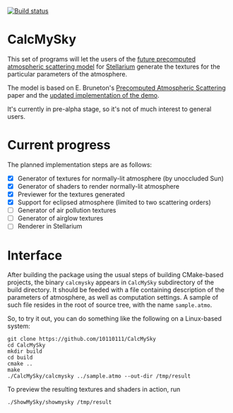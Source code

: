 [![Build status](https://ci.appveyor.com/api/projects/status/vtrtpjxk08xp6ba6/branch/master?svg=true)](https://ci.appveyor.com/project/10110111/CalcMySky)

# CalcMySky

This set of programs will let the users of the [future precomputed atmospheric scattering model](https://github.com/Stellarium/stellarium/issues/624) for [Stellarium](https://github.com/Stellarium/stellarium) generate the textures for the particular parameters of the atmosphere.

The model is based on E. Bruneton's [Precomputed Atmospheric Scattering](https://hal.inria.fr/inria-00288758/en) paper and the [updated implementation of the demo](https://ebruneton.github.io/precomputed_atmospheric_scattering).

It's currently in pre-alpha stage, so it's not of much interest to general users.

# Current progress

The planned implementation steps are as follows:

 - [x] Generator of textures for normally-lit atmosphere (by unoccluded Sun)
 - [x] Generator of shaders to render normally-lit atmosphere
 - [x] Previewer for the textures generated
 - [x] Support for eclipsed atmosphere (limited to two scattering orders)
 - [ ] Generator of air pollution textures
 - [ ] Generator of airglow textures
 - [ ] Renderer in Stellarium

# Interface

After building the package using the usual steps of building CMake-based projects, the binary `calcmysky` appears in `CalcMySky` subdirectory of the build directory. It should be feeded with a file containing description of the parameters of atmosphere, as well as computation settings. A sample of such file resides in the root of source tree, with the name `sample.atmo`.

So, to try it out, you can do something like the following on a Linux-based system:

```
git clone https://github.com/10110111/CalcMySky
cd CalcMySky
mkdir build
cd build
cmake ..
make
./CalcMySky/calcmysky ../sample.atmo --out-dir /tmp/result
```
To preview the resulting textures and shaders in action, run
```
./ShowMySky/showmysky /tmp/result
```
